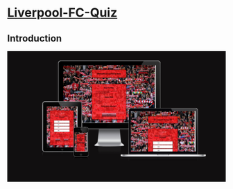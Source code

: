 # [Liverpool-FC-Quiz](https://ciarangriffin93.github.io/Liverpool-FC-Quiz/)

## Introduction

![Image of Dvice responsivneness](/assets/image/Introduction-image.png)
